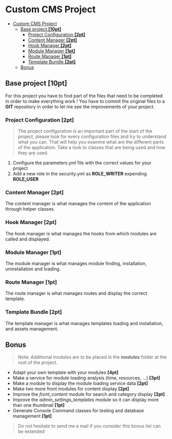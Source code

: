 Custom CMS Project
==============

- [Custom CMS Project](#custom-cms-project)
    - [Base project **[10pt]**](#base-project-10pt)
        - [Project Configuration **[2pt]**](#project-configuration-2pt)
        - [Content Manager **[2pt]**](#content-manager-2pt)
        - [Hook Manager **[2pt]**](#hook-manager-2pt)
        - [Module Manager **[1pt]**](#module-manager-1pt)
        - [Route Manager **[1pt]**](#route-manager-1pt)
        - [Template Bundle **[2pt]**](#template-bundle-2pt)
    - [Bonus](#bonus)

## Base project **[10pt]**

For this project you have to find part of the files that need to be completed in order to make everything work !
You have to commit the original files to a **GIT** repository in order to let me see the improvements of your project.

### Project Configuration **[2pt]**

> The project configuration is an important part of the start of the project, please look for every configuration files and try to understand what you can. That will help you examine what are the different parts of the application. Take a look to classes that are being used and how they are used.

1. Configure the parameters.yml file with the correct values for your project
2. Add a new role in the security.yml as **ROLE\_WRITER** expending **ROLE\_USER**

### Content Manager **[2pt]**

The content manager is what manages the content of the application through helper classes.

### Hook Manager **[2pt]**

The hook manager is what manages the hooks from which modules are called and displayed.

### Module Manager **[1pt]**

The module manager is what manages module finding, installation, uninstallation and loading.

### Route Manager **[1pt]**

The route manager is what manages routes and display the correct template.

### Template Bundle **[2pt]**

The template manager is what manages templates loading and installation, and assets management.

## Bonus

> Note: Additional modules are to be placed in the **modules** folder at the root of the project.

- Adapt your own template with your modules **[4pt]**
- Make a service for module loading analysis (time, resources, ...) **[3pt]**
- Make a module to display the module loading service data **[2pt]**
- Make two more front modules for content display **[2pt]**
- Improve the *front\_content* module for search and category display **[2pt]**
- Improve the *admin\_settings\_templates* module so it can display more than one thumbnail **[1pt]**
- Generate Console Command classes for testing and database management **[1pt]**


> Do not hesitate to send me a mail if you consider this bonus list can be extended

